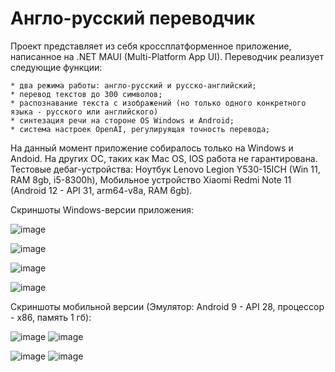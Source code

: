 # Англо-русский переводчик
  Проект представляет из себя кроссплатформенное приложение, написанное на .NET MAUI (Multi-Platform App UI). Переводчик реализует следующие функции:
    
    * два режима работы: англо-русский и русско-английский;
    * перевод текстов до 300 символов;
    * распознавание текста с изображений (но только одного конкретного языка - русского или английского)
    * синтезация речи на стороне OS Windows и Android;
    * система настроек OpenAI, регулируящая точность перевода;
  На данный момент приложение собиралось только на Windows и Andoid. На других ОС, таких как Mac OS, IOS работа не гарантирована. Тестовые дебаг-устройства: Ноутбук Lenovo Legion Y530-15ICH (Win 11, RAM 8gb, i5-8300h), Мобильное устройство Xiaomi Redmi Note 11 (Android 12 - API 31, arm64-v8a, RAM 6gb).
  
  Cкриншоты Windows-версии приложения:
  
![image](https://github.com/MVasili34/Translator_NET_MAUI_App/assets/117523384/a2270b79-6e73-497e-b609-40e602bec45f)
  
![image](https://github.com/MVasili34/Translator_NET_MAUI_App/assets/117523384/1f5e23f3-7a29-4e4b-908e-821fb915d477)

![image](https://github.com/MVasili34/Translator_NET_MAUI_App/assets/117523384/e34dfe68-e68e-44ca-b0e2-fe7165554228)
  
![image](https://github.com/MVasili34/Translator_NET_MAUI_App/assets/117523384/c575c977-5e78-4c21-aca9-4850ee83b908)
  
  Скриншоты мобильной версии (Эмулятор: Android 9 - API 28, процессор - x86, память 1 гб):
  
![image](https://github.com/MVasili34/Translator_NET_MAUI_App/assets/117523384/b005258e-5f8f-4d10-8928-85066e17fe0f)
![image](https://github.com/MVasili34/Translator_NET_MAUI_App/assets/117523384/014c6977-772c-43ae-afa2-6699cefc9da9)
  
![image](https://github.com/MVasili34/Translator_NET_MAUI_App/assets/117523384/a3cda993-5d04-4e6f-8949-e1c6f6fda23d)
![image](https://github.com/MVasili34/Translator_NET_MAUI_App/assets/117523384/a1da97d0-a7a9-48ab-9894-7410c08d5bd1)


